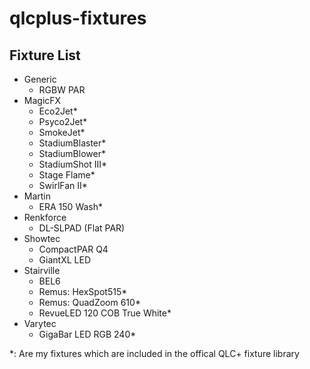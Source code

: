 # qlcplus-fixtures
## Fixture List
* Generic
    - RGBW PAR
* MagicFX
    - Eco2Jet*
    - Psyco2Jet*
    - SmokeJet*
    - StadiumBlaster*
    - StadiumBlower*
    - StadiumShot III*
    - Stage Flame*
    - SwirlFan II*
* Martin
    - ERA 150 Wash*
* Renkforce
    - DL-SLPAD (Flat PAR)
* Showtec
    - CompactPAR Q4
    - GiantXL LED
* Stairville
    - BEL6
    - Remus: HexSpot515*
    - Remus: QuadZoom 610*
    - RevueLED 120 COB True White*
* Varytec
    - GigaBar LED RGB 240*

*: Are my fixtures which are included in the offical QLC+ fixture library
